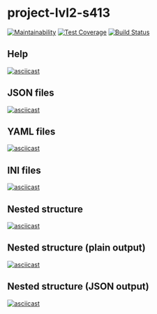 # project-lvl2-s413

[![Maintainability](https://api.codeclimate.com/v1/badges/7d0a9dd95ad2ada9af31/maintainability)](https://codeclimate.com/github/Dael777/project-lvl2-s413/maintainability)
[![Test Coverage](https://api.codeclimate.com/v1/badges/7d0a9dd95ad2ada9af31/test_coverage)](https://codeclimate.com/github/Dael777/project-lvl2-s413/test_coverage)
[![Build Status](https://travis-ci.org/Dael777/project-lvl2-s413.svg?branch=master)](https://travis-ci.org/Dael777/project-lvl2-s413)

<h2>Help</h2>

[![asciicast](https://asciinema.org/a/mJqmJIr9nhD0i55ort7uPwZJk.svg)](https://asciinema.org/a/mJqmJIr9nhD0i55ort7uPwZJk)

<h2>JSON files</h2>

[![asciicast](https://asciinema.org/a/kGep3XLiiLhQjIGvQtObEzZsR.svg)](https://asciinema.org/a/kGep3XLiiLhQjIGvQtObEzZsR)

<h2>YAML files</h2>

[![asciicast](https://asciinema.org/a/OfRLYdIHnqrEhf2C8XU44I0bn.svg)](https://asciinema.org/a/OfRLYdIHnqrEhf2C8XU44I0bn)

<h2>INI files</h2>

[![asciicast](https://asciinema.org/a/3MybZ5iwfdmqJyW0L6StuCOoW.svg)](https://asciinema.org/a/3MybZ5iwfdmqJyW0L6StuCOoW)

<h2>Nested structure</h2>

[![asciicast](https://asciinema.org/a/b1vCfA0Ze0SDrGm1zd8emYhxo.svg)](https://asciinema.org/a/b1vCfA0Ze0SDrGm1zd8emYhxo)

<h2>Nested structure (plain output)</h2>

[![asciicast](https://asciinema.org/a/lAMY0nEECLybiYAxxlDotzCj5.svg)](https://asciinema.org/a/lAMY0nEECLybiYAxxlDotzCj5)

<h2>Nested structure (JSON output)</h2>

[![asciicast](https://asciinema.org/a/qYEMqjfji27tbmunJSJkrZdVV.svg)](https://asciinema.org/a/qYEMqjfji27tbmunJSJkrZdVV)